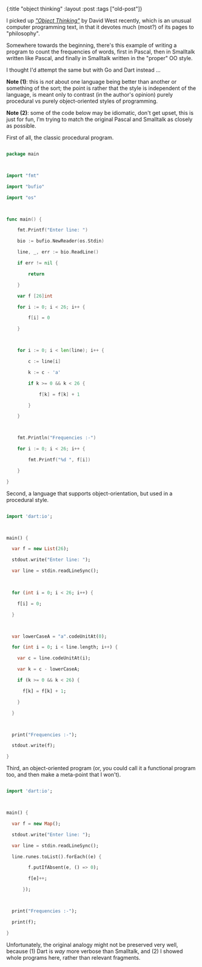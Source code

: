 {:title "object thinking"
:layout :post
 :tags ["old-post"]}



I picked up [_"Object Thinking"_](http://www.amazon.com/Object-Thinking-Developer-Reference-David/dp/0735619654) by David West recently, which is an unusual computer programming text, in that it devotes much (most?) of its pages to "philosophy".



Somewhere towards the beginning, there's this example of writing a program to count the frequencies of words, first in Pascal, then in Smalltalk written like Pascal, and finally in Smalltalk written in the "proper" OO style.



I thought I'd attempt the same but with Go and Dart instead ...



**Note (1)**: this is _not_ about one language being better than another or something of the sort; the point is rather that the style is independent of the language, is meant only to contrast (in the author's opinion) purely procedural vs purely object-oriented styles of programming.



**Note (2)**: some of the code below may be idiomatic, don't get upset, this is just for fun, I'm trying to match the original Pascal and Smalltalk as closely as possible.



First of all, the classic procedural program.



```go

package main



import "fmt"

import "bufio"

import "os"



func main() {

	fmt.Printf("Enter line: ")

	bio := bufio.NewReader(os.Stdin)

	line, _, err := bio.ReadLine()

	if err != nil {

		return

	}

	var f [26]int

	for i := 0; i < 26; i++ {

		f[i] = 0

	}



	for i := 0; i < len(line); i++ {

		c := line[i]

		k := c - 'a'

		if k >= 0 && k < 26 {

			f[k] = f[k] + 1

		}

	}



	fmt.Println("Frequencies :-")

	for i := 0; i < 26; i++ {

		fmt.Printf("%d ", f[i])

	}

}

```



Second, a language that supports object-orientation, but used in a procedural style.



```dart

import 'dart:io';



main() {

  var f = new List(26);

  stdout.write("Enter line: ");

  var line = stdin.readLineSync();

        

  for (int i = 0; i < 26; i++) {

    f[i] = 0;

  }



  var lowerCaseA = "a".codeUnitAt(0);

  for (int i = 0; i < line.length; i++) {

    var c = line.codeUnitAt(i);

    var k = c - lowerCaseA;

    if (k >= 0 && k < 26) {

      f[k] = f[k] + 1;

    }

  }



  print("Frequencies :-");

  stdout.write(f);

}

```



Third, an object-oriented program (or, you could call it a functional program too, and then make a meta-point that I won't).



```dart

import 'dart:io';



main() {

  var f = new Map();

  stdout.write("Enter line: ");

  var line = stdin.readLineSync();

  line.runes.toList().forEach((e) {

        f.putIfAbsent(e, () => 0);

        f[e]++;

      });



  print("Frequencies :-");

  print(f);

}

```



Unfortunately, the original analogy might not be preserved very well, because (1) Dart is _way_ more verbose than Smalltalk, and (2) I showed whole programs here, rather than relevant fragments.
